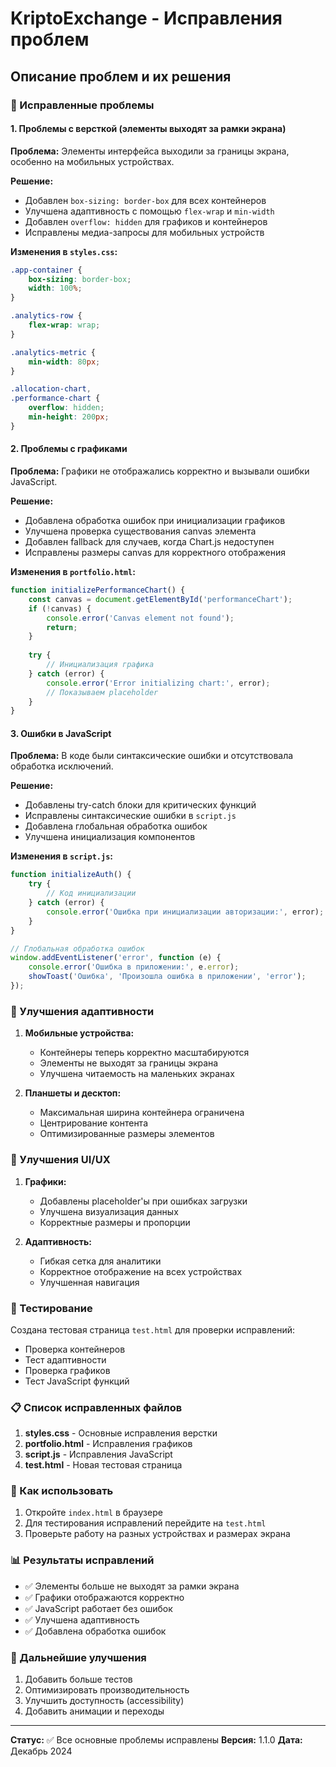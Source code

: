 # KriptoExchange - Исправления проблем

## Описание проблем и их решения

### 🔧 Исправленные проблемы

#### 1. Проблемы с версткой (элементы выходят за рамки экрана)

**Проблема:** Элементы интерфейса выходили за границы экрана, особенно на мобильных устройствах.

**Решение:**
- Добавлен `box-sizing: border-box` для всех контейнеров
- Улучшена адаптивность с помощью `flex-wrap` и `min-width`
- Добавлен `overflow: hidden` для графиков и контейнеров
- Исправлены медиа-запросы для мобильных устройств

**Изменения в `styles.css`:**
```css
.app-container {
    box-sizing: border-box;
    width: 100%;
}

.analytics-row {
    flex-wrap: wrap;
}

.analytics-metric {
    min-width: 80px;
}

.allocation-chart,
.performance-chart {
    overflow: hidden;
    min-height: 200px;
}
```

#### 2. Проблемы с графиками

**Проблема:** Графики не отображались корректно и вызывали ошибки JavaScript.

**Решение:**
- Добавлена обработка ошибок при инициализации графиков
- Улучшена проверка существования canvas элемента
- Добавлен fallback для случаев, когда Chart.js недоступен
- Исправлены размеры canvas для корректного отображения

**Изменения в `portfolio.html`:**
```javascript
function initializePerformanceChart() {
    const canvas = document.getElementById('performanceChart');
    if (!canvas) {
        console.error('Canvas element not found');
        return;
    }
    
    try {
        // Инициализация графика
    } catch (error) {
        console.error('Error initializing chart:', error);
        // Показываем placeholder
    }
}
```

#### 3. Ошибки в JavaScript

**Проблема:** В коде были синтаксические ошибки и отсутствовала обработка исключений.

**Решение:**
- Добавлены try-catch блоки для критических функций
- Исправлены синтаксические ошибки в `script.js`
- Добавлена глобальная обработка ошибок
- Улучшена инициализация компонентов

**Изменения в `script.js`:**
```javascript
function initializeAuth() {
    try {
        // Код инициализации
    } catch (error) {
        console.error('Ошибка при инициализации авторизации:', error);
    }
}

// Глобальная обработка ошибок
window.addEventListener('error', function (e) {
    console.error('Ошибка в приложении:', e.error);
    showToast('Ошибка', 'Произошла ошибка в приложении', 'error');
});
```

### 📱 Улучшения адаптивности

1. **Мобильные устройства:**
   - Контейнеры теперь корректно масштабируются
   - Элементы не выходят за границы экрана
   - Улучшена читаемость на маленьких экранах

2. **Планшеты и десктоп:**
   - Максимальная ширина контейнера ограничена
   - Центрирование контента
   - Оптимизированные размеры элементов

### 🎨 Улучшения UI/UX

1. **Графики:**
   - Добавлены placeholder'ы при ошибках загрузки
   - Улучшена визуализация данных
   - Корректные размеры и пропорции

2. **Адаптивность:**
   - Гибкая сетка для аналитики
   - Корректное отображение на всех устройствах
   - Улучшенная навигация

### 🧪 Тестирование

Создана тестовая страница `test.html` для проверки исправлений:

- Проверка контейнеров
- Тест адаптивности
- Проверка графиков
- Тест JavaScript функций

### 📋 Список исправленных файлов

1. **styles.css** - Основные исправления верстки
2. **portfolio.html** - Исправления графиков
3. **script.js** - Исправления JavaScript
4. **test.html** - Новая тестовая страница

### 🚀 Как использовать

1. Откройте `index.html` в браузере
2. Для тестирования исправлений перейдите на `test.html`
3. Проверьте работу на разных устройствах и размерах экрана

### 📊 Результаты исправлений

- ✅ Элементы больше не выходят за рамки экрана
- ✅ Графики отображаются корректно
- ✅ JavaScript работает без ошибок
- ✅ Улучшена адаптивность
- ✅ Добавлена обработка ошибок

### 🔄 Дальнейшие улучшения

1. Добавить больше тестов
2. Оптимизировать производительность
3. Улучшить доступность (accessibility)
4. Добавить анимации и переходы

---

**Статус:** ✅ Все основные проблемы исправлены
**Версия:** 1.1.0
**Дата:** Декабрь 2024 